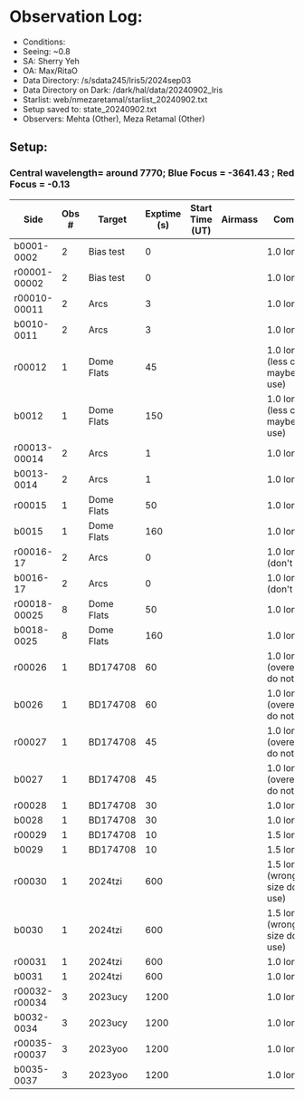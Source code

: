 # Observation Log:

* Conditions: 
* Seeing: ~0.8
* SA: Sherry Yeh
* OA: Max/RitaO
* Data Directory: /s/sdata245/lris5/2024sep03
* Data Directory on Dark: /dark/hal/data/20240902_lris
* Starlist: web/nmezaretamal/starlist_20240902.txt
* Setup saved to: state_20240902.txt
* Observers: Mehta (Other), Meza Retamal (Other)

## Setup: 
    
### Central wavelength= around 7770; Blue Focus = -3641.43 ; Red Focus = -0.13

| Side | Obs #     | Target    | Exptime (s) | Start Time (UT) | Airmass | Comments                                                   |
|------|-----------|-----------|-------------|-----------------|---------|------------------------------------------------------------|
|b0001-0002|2|Bias test        |0| ||1.0 longslit|
|r00001-00002|2|Bias test        |0| ||1.0 longslit|
|r00010-00011|2|Arcs        |3| ||1.0 longslit|
|b0010-0011|2|Arcs        |3| ||1.0 longslit|
|r00012|1|Dome Flats        |45| ||1.0 longslit (less counts maybe don't use)
|b0012|1|Dome Flats        |150| ||1.0 longslit (less counts maybe don't use)
|r00013-00014|2|Arcs        |1| ||1.0 longslit|
|b0013-0014|2|Arcs        |1| ||1.0 longslit|
|r00015|1|Dome Flats        |50| ||1.0 longslit|
|b0015|1|Dome Flats        |160| ||1.0 longslit|
|r00016-17| 2| Arcs|0| ||1.0 longslit (don't use)|
|b0016-17| 2| Arcs|0| ||1.0 longslit (don't use)|
|r00018-00025|8|Dome Flats        |50| ||1.0 longslit|
|b0018-0025|8|Dome Flats        |160| ||1.0 longslit|
|r00026|1|BD174708        |60| ||1.0 longslit (overexposed, do not use)|
|b0026|1|BD174708         |60| ||1.0 longslit (overexposed, do not use)|
|r00027|1|BD174708       |45| ||1.0 longslit (overexposed, do not use)|
|b0027|1|BD174708        |45| ||1.0 longslit (overexposed, do not use)||
|r00028|1|BD174708        |30| ||1.0 longslit |
|b0028|1|BD174708         |30| ||1.0 longslit |
|r00029|1|BD174708       |10| ||1.5 longslit |
|b0029|1|BD174708        |10| ||1.5 longslit |
|r00030|1|2024tzi       |600| ||1.5 longslit (wrong slit size don't use)|
|b0030|1|2024tzi        |600| ||1.5 longslit (wrong slit size don't use)|
|r00031|1|2024tzi       |600| ||1.0 longslit |
|b0031|1|2024tzi        |600| ||1.0 longslit |
|r00032-r00034|3|2023ucy        |1200| ||1.0 longslit|
|b0032-0034|3|2023ucy        |1200| ||1.0 longslit|
|r00035-r00037|3|2023yoo        |1200| ||1.0 longslit|
|b0035-0037|3|2023yoo        |1200| ||1.0 longslit|
